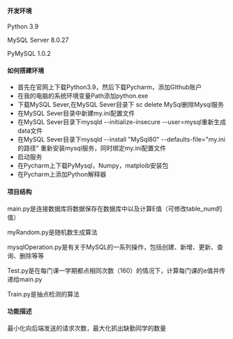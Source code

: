 #### 开发环境

Python 3.9 

MySQL Server 8.0.27

PyMySQL 1.0.2

#### 如何搭建环境

+ 首先在官网上下载Python3.9，然后下载Pycharm，添加GIthub账户
+ 在我的电脑的系统环境变量Path添加python.exe
+ 下载MySQL Sever,在MySQL Sever目录下 sc delete MySql删除Mysql服务
+ 在MySQL Sever目录中新建my.ini配置文件
+ 在MySQL Sever目录下mysqld --initialize-insecure --user=mysql重新生成data文件
+ 在MySQL Sever目录下mysqld --install "MySql80" --defaults-file="my.ini的路径" 重新安装mysql服务，同时绑定my.ini配置文件
+ 启动服务
+ 在Pycharm上下载PyMysql，Numpy，matploib安装包
+ 在Pycharm上添加Python解释器

#### 项目结构

main.py是连接数据库将数据保存在数据库中以及计算E值（可修改table_num的值）

myRandom.py是随机数生成算法

mysqlOperation.py是有关于MySQL的一系列操作，包括创建、新增、更新、查询、删除等等

Test.py是在每门课一学期都点相同次数（160）的情况下，计算每门课的e值并传递给main.py

Train.py是抽点检测的算法

#### 功能描述

最小化向后端发送的请求次数，最大化抓出缺勤同学的数量

